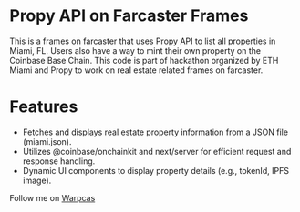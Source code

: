 # Propy API on Farcaster Frames

This is a frames on farcaster that uses Propy API to list all properties in Miami, FL. Users also have a way to mint their own property on the Coinbase Base Chain. This code is part of hackathon organized by ETH Miami and Propy to work on real estate related frames on farcaster.

# Features
- Fetches and displays real estate property information from a JSON file (miami.json).
- Utilizes @coinbase/onchainkit and next/server for efficient request and response handling.
- Dynamic UI components to display property details (e.g., tokenId, IPFS image).

Follow me on [Warpcas](https://warpcast.com/sagaryadav)
